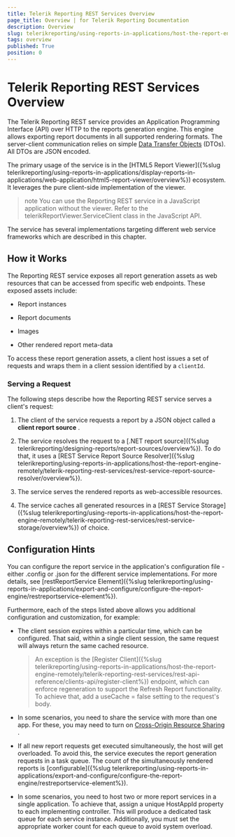 ```yaml
---
title: Telerik Reporting REST Services Overview
page_title: Overview | for Telerik Reporting Documentation
description: Overview
slug: telerikreporting/using-reports-in-applications/host-the-report-engine-remotely/telerik-reporting-rest-services/overview
tags: overview
published: True
position: 0
---
```


# Telerik Reporting REST Services Overview



The Telerik Reporting REST service provides an Application Programming Interface (API) over HTTP         to the reports generation engine. This engine allows exporting report documents in all supported         rendering formats. The server-client communication relies on simple          [Data Transfer Objects](http://martinfowler.com/eaaCatalog/dataTransferObject.html)          (DTOs). All DTOs are JSON encoded.       

The primary usage of the service is in the         [HTML5 Report Viewer]({%slug telerikreporting/using-reports-in-applications/display-reports-in-applications/web-application/html5-report-viewer/overview%}) ecosystem.         It leverages the pure client-side implementation of the viewer.       

>note You can use the Reporting REST service in a JavaScript application without the viewer.           Refer to the telerikReportViewer.ServiceClient class in the JavaScript API.         

The service has several implementations targeting different         web service frameworks which are described in this chapter.       

## How it Works

The Reporting REST service exposes all report generation assets as web resources that can be accessed from specific web endpoints. These exposed assets include:         

* Report instances

* Report documents

* Images

* Other rendered report meta-data

To access these report generation assets, a client host issues a set of requests and wraps them in a client session identified by a `clientId`.         

### Serving a Request

The following steps describe how the Reporting REST service serves a client's request:             

1. The client of the service requests a report by a JSON object called a __client report source__ .                 

1. The service resolves the request to a                   [.NET  report source]({%slug telerikreporting/designing-reports/report-sources/overview%}). To do that, it uses a                   [REST Service Report Source Resolver]({%slug telerikreporting/using-reports-in-applications/host-the-report-engine-remotely/telerik-reporting-rest-services/rest-service-report-source-resolver/overview%}).                 

1. The service serves the rendered reports as web-accessible resources.                 

1. The service caches all generated resources in a                   [REST Service Storage]({%slug telerikreporting/using-reports-in-applications/host-the-report-engine-remotely/telerik-reporting-rest-services/rest-service-storage/overview%})                   of choice.                 

## Configuration Hints

You can configure the report service in the application's           configuration file - either .config or .json for the different service implementations. For more details, see           [restReportService Element]({%slug telerikreporting/using-reports-in-applications/export-and-configure/configure-the-report-engine/restreportservice-element%}).         

Furthermore, each of the steps listed above allows you additional configuration and customization, for example:           

* The client session expires within a particular time, which can be configured.                 That said, within a single client session, the same request will always return the same cached resource.               

   >An exception is the [Register Client]({%slug telerikreporting/using-reports-in-applications/host-the-report-engine-remotely/telerik-reporting-rest-services/rest-api-reference/clients-api/register-client%})                   endpoint, which can enforce regeneration to support the Refresh Report                   functionality. To achieve that, add a useCache = false setting to the request's body.                 

* In some scenarios, you need to share the service with more than one app.           For these, you may need to turn on            [Cross-Origin Resource Sharing](http://www.w3.org/TR/cors) .         

* If all new report requests get executed simultaneously, the host will get overloaded.           To avoid this, the service executes the report generation requests in a task queue.           The count of the simultaneously rendered reports is           [configurable]({%slug telerikreporting/using-reports-in-applications/export-and-configure/configure-the-report-engine/restreportservice-element%}).           

* In some scenarios, you need to host two or more report services in a single application.           To achieve that, assign a unique HostAppId property to each implementing controller.           This will produce a dedicated task queue for each service instance.           Additionally, you must set the appropriate worker count for each queue to avoid system overload.         


